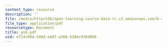 ```yaml
---
content_type: resource
description: ''
file: /media/https%3A/open-learning-course-data-rc.s3.amazonaws.com/6-432-stochastic-processes-detection-and-estimation-spring-2004/ef14c00d549de4d7a366b384c938d0b6_ps8.pdf
file_type: application/pdf
resourcetype: Document
title: ps8.pdf
uid: ef14c00d-549d-e4d7-a366-b384c938d0b6
---
```

